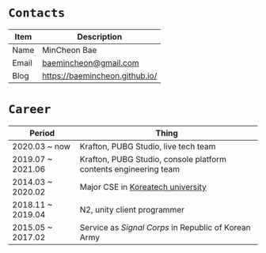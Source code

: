 
# `Contacts`

Item | Description
--- | ---
Name | MinCheon Bae
Email | baemincheon@gmail.com
Blog | https://baemincheon.github.io/

# `Career`

Period | Thing
--- | ---
2020.03 ~ now | Krafton, PUBG Studio, live tech team
2019.07 ~ 2021.06 | Krafton, PUBG Studio, console platform contents engineering team
2014.03 ~ 2020.02 | Major CSE in [Koreatech university](https://www.koreatech.ac.kr/kor/Main.do)
2018.11 ~ 2019.04 | N2, unity client programmer
2015.05 ~ 2017.02 | Service as _Signal Corps_ in Republic of Korean Army
